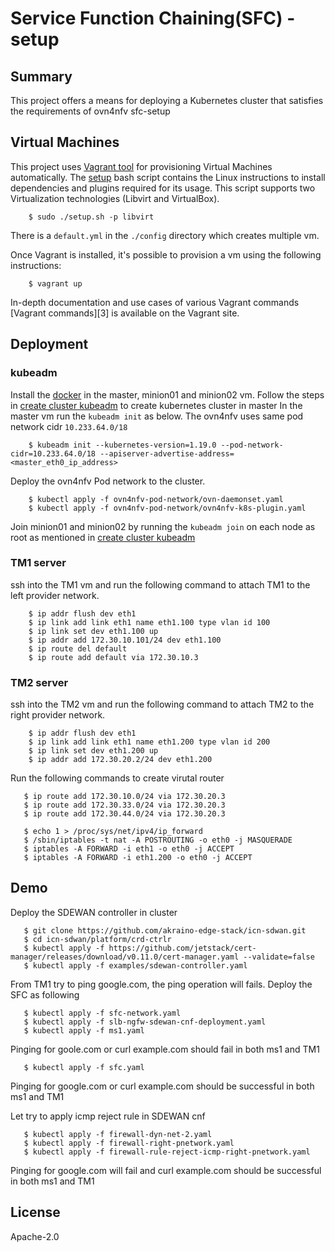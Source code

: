 # Service Function Chaining(SFC) - setup

## Summary

This project offers a means for deploying a Kubernetes cluster
that satisfies the requirements of ovn4nfv sfc-setup

## Virtual Machines

This project uses [Vagrant tool][2] for provisioning Virtual Machines
automatically. The [setup](setup.sh) bash script contains the
Linux instructions to install dependencies and plugins required for
its usage. This script supports two Virtualization technologies
(Libvirt and VirtualBox).

```
    $ sudo ./setup.sh -p libvirt
```
There is a `default.yml` in the `./config` directory which creates multiple vm.

Once Vagrant is installed, it's possible to provision a vm using
the following instructions:
```
    $ vagrant up
```
In-depth documentation and use cases of various Vagrant commands [Vagrant commands][3]
is available on the Vagrant site.

## Deployment

### kubeadm

Install the [docker](https://docs.docker.com/engine/install/ubuntu/) in the master, minion01 and minion02 vm.
Follow the steps in [create cluster kubeadm](https://kubernetes.io/docs/setup/production-environment/tools/kubeadm/create-cluster-kubeadm/) to create kubernetes cluster in master
In the master vm run the `kubeadm init` as below. The ovn4nfv uses same pod network cidr `10.233.64.0/18`
```
    $ kubeadm init --kubernetes-version=1.19.0 --pod-network-cidr=10.233.64.0/18 --apiserver-advertise-address=<master_eth0_ip_address>
```
Deploy the ovn4nfv Pod network to the cluster.
```
    $ kubectl apply -f ovn4nfv-pod-network/ovn-daemonset.yaml
    $ kubectl apply -f ovn4nfv-pod-network/ovn4nfv-k8s-plugin.yaml
```
Join minion01 and minion02 by running the `kubeadm join` on each node as root as mentioned in [create cluster kubeadm](https://kubernetes.io/docs/setup/production-environment/tools/kubeadm/create-cluster-kubeadm/)

### TM1 server

ssh into the TM1 vm and run the following command to attach TM1 to the left provider network.
```
    $ ip addr flush dev eth1
    $ ip link add link eth1 name eth1.100 type vlan id 100
    $ ip link set dev eth1.100 up
    $ ip addr add 172.30.10.101/24 dev eth1.100
    $ ip route del default
    $ ip route add default via 172.30.10.3
```
### TM2 server

ssh into the TM2 vm and run the following command to attach TM2 to the right provider network.
```
    $ ip addr flush dev eth1
    $ ip link add link eth1 name eth1.200 type vlan id 200
    $ ip link set dev eth1.200 up
    $ ip addr add 172.30.20.2/24 dev eth1.200
```
Run the following commands to create virutal router
```
   $ ip route add 172.30.10.0/24 via 172.30.20.3
   $ ip route add 172.30.33.0/24 via 172.30.20.3
   $ ip route add 172.30.44.0/24 via 172.30.20.3
```
```
   $ echo 1 > /proc/sys/net/ipv4/ip_forward
   $ /sbin/iptables -t nat -A POSTROUTING -o eth0 -j MASQUERADE
   $ iptables -A FORWARD -i eth1 -o eth0 -j ACCEPT
   $ iptables -A FORWARD -i eth1.200 -o eth0 -j ACCEPT
```
## Demo

Deploy the SDEWAN controller in cluster
```
   $ git clone https://github.com/akraino-edge-stack/icn-sdwan.git
   $ cd icn-sdwan/platform/crd-ctrlr
   $ kubectl apply -f https://github.com/jetstack/cert-manager/releases/download/v0.11.0/cert-manager.yaml --validate=false
   $ kubectl apply -f examples/sdewan-controller.yaml
```
From TM1 try to ping google.com, the ping operation will fails.
Deploy the SFC as following
```
   $ kubectl apply -f sfc-network.yaml
   $ kubectl apply -f slb-ngfw-sdewan-cnf-deployment.yaml
   $ kubectl apply -f ms1.yaml
```
Pinging for goole.com or curl example.com should fail in both ms1 and TM1
```
   $ kubectl apply -f sfc.yaml
```
Pinging for google.com or curl example.com should be successful in both ms1 and TM1

Let try to apply icmp reject rule in SDEWAN cnf
```
   $ kubectl apply -f firewall-dyn-net-2.yaml
   $ kubectl apply -f firewall-right-pnetwork.yaml
   $ kubectl apply -f firewall-rule-reject-icmp-right-pnetwork.yaml
```
Pinging for google.com will fail and curl example.com should be successful in both ms1 and TM1

## License

Apache-2.0

[1]: https://www.vagrantup.com/
[2]: https://www.vagrantup.com/docs/cli/
